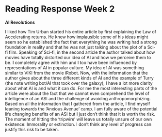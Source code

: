 # Reading Response Week 2

**AI Revolutions**

I liked how Tim Urban started his entire article by first explaining the Law of Accelerating returns. He knew how implausible some of his ideas might seem so he established the fact that everything he was writing had a strong foundation in reality and that he was not just talking about the plot of a Sci-fi film.
Speaking of Sci-fi, in the second article the author talked about how movies have totally distorted our idea of AI and how we perceive them to be. I completely agree with him and I too have been influenced by representations of AI in popular culture. My idea of AI was something similar to VIKI from the movie iRobot. Now, with the information that the author gives about the three different kinds of AI and the example of Turry (the note writing bot/AI that took over the galaxy), I have a lot more clarity about what AI is and what it can do.
For me the most interesting parts of the article were about the fact that we cannot even comprehend the level of intelligence of an ASI and the challenge of avoiding anthropomorphizing. Based on all the information that I gathered from the article, I find myself leaning towards the ‘Anxious Avenue’ camp. I am fully aware of the potential life changing benefits of an ASI but I just don’t think that it is worth the risk. The moment of hitting the ‘tripwire’ will leave us totally unsure of our own existence: Immorality or extinction. I don’t think any level of progress can justify this risk to be taken.
